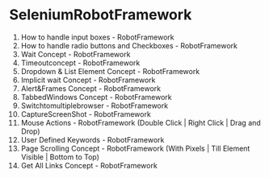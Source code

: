 # SeleniumRobotFramework
1. How to handle input boxes - RobotFramework 
2. How to handle radio buttons and Checkboxes - RobotFramework
3. Wait Concept - RobotFramework
4. Timeoutconcept - RobotFramework
5. Dropdown & List Element Concept - RobotFramework
6. Implicit wait Concept - RobotFramework
7. Alert&Frames Concept - RobotFramework
8. TabbedWindows Concept - RobotFramework
9. Switchtomultiplebrowser - RobotFramework
10. CaptureScreenShot - RobotFramework
11. Mouse Actions - RobotFramework  (Double Click | Right Click | Drag and Drop)
12. User Defined Keywords - RobotFramework 
13. Page Scrolling Concept - RobotFramework (With Pixels | Till Element Visible | Bottom to Top)
14. Get All Links Concept - RobotFramework  
